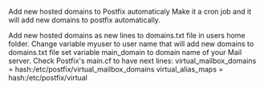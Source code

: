  Add new hosted domains to Postfix automaticaly 
Make it a cron job and it will add new domains to postfix automatically.

Add new hosted domains as new lines to domains.txt file in users home folder.
Change variable myuser to user name that will add new domains to domains.txt file
set variable main_domain to domain name of your Mail server.
Check Postfix's main.cf to have next lines:
virtual_mailbox_domains = hash:/etc/postfix/virtual_mailbox_domains
virtual_alias_maps = hash:/etc/postfix/virtual
